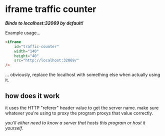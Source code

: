 # iframe traffic counter

***Binds to localhost:32069 by default!***

Example usage...

```html
<iframe
    id="traffic-counter"
    width="140"
    height="40"
    src="http://localhost:32069/"
/>
```

... obviously, replace the localhost with something else when actually using it.


## how does it work

it uses the HTTP "referer" header value to get the server name. make sure whatever you're using to proxy the program proxys that value correctly.

*you'll either need to know a server that hosts this program or host it yourself.*
